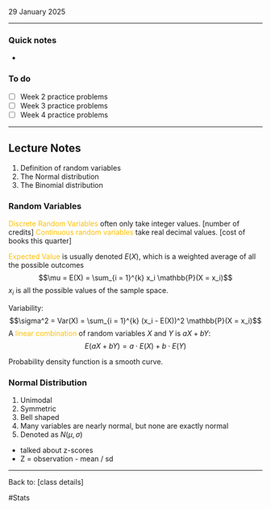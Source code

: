 29 January 2025

---
### Quick notes
- 

### To do
- [ ] Week 2 practice problems
- [ ] Week 3 practice problems
- [ ] Week 4 practice problems

---
## Lecture Notes

1. Definition of random variables
2. The Normal distribution
3. The Binomial distribution

### Random Variables

<span style="color:rgb(255, 192, 0)">Discrete Random Variables</span> often only take integer values. [number of credits]
<span style="color:rgb(255, 192, 0)">C</span><span style="color:rgb(255, 192, 0)">ontinuous random variables</span> take real decimal values. [cost of books this quarter]

<span style="color:rgb(255, 192, 0)">Expected Value</span> is usually denoted $E(X)$, which is a weighted average of all the possible outcomes
$$\mu = E(X) = \sum_{i = 1}^{k} x_i \mathbb{P}(X = x_i)$$
$x_i$ is all the possible values of the sample space. 

Variability:
$$\sigma^2 = Var(X) = \sum_{i = 1}^{k} (x_i - E(X))^2 \mathbb{P}(X = x_i)$$
A <span style="color:rgb(255, 192, 0)">linear combination</span> of random variables $X$ and $Y$ is $aX + bY$:
$$E(aX + bY) = a \cdot E(X) + b \cdot E(Y)$$

Probability density function is a smooth curve.

### Normal Distribution
1. Unimodal
2. Symmetric
3. Bell shaped
4. Many variables are nearly normal, but none are exactly normal
5. Denoted as $N(\mu, \sigma)$

- talked about z-scores
- Z = observation - mean / sd


---
Back to: [class details]

#Stats